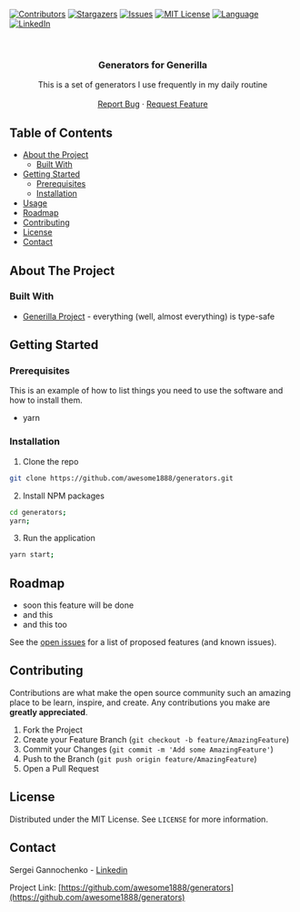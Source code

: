 <!-- PROJECT SHIELDS -->
<!--
*** Reference links are enclosed in brackets [ ] instead of parentheses ( ).
*** See the bottom of this document for the declaration of the reference variables
*** for contributors-url, forks-url, etc. This is an optional, concise syntax you may use.
*** https://www.markdownguide.org/basic-syntax/#reference-style-links
-->
[![Contributors][contributors-shield]][contributors-url]
[![Stargazers][stars-shield]][stars-url]
[![Issues][issues-shield]][issues-url]
[![MIT License][license-shield]][license-url]
[![Language][language-shield]][language-url]
[![LinkedIn][linkedin-shield]][linkedin-url]


<!-- PROJECT LOGO -->
<br />
<p align="center">
  <!--
  <a href="https://github.com/awesome1888/generators">
    <img src="images/logo.png" alt="Logo" width="80" height="80">
  </a>
  -->

  <h3 align="center">Generators for Generilla</h3>

  <p align="center">
    This is a set of generators I use frequently in my daily routine
    <br />
    <br />
    <a href="https://github.com/awesome1888/generators/issues">Report Bug</a>
    ·
    <a href="https://github.com/awesome1888/generators/issues">Request Feature</a>
  </p>
</p>



<!-- TABLE OF CONTENTS -->
## Table of Contents

* [About the Project](#about-the-project)
  * [Built With](#built-with)
* [Getting Started](#getting-started)
  * [Prerequisites](#prerequisites)
  * [Installation](#installation)
* [Usage](#usage)
* [Roadmap](#roadmap)
* [Contributing](#contributing)
* [License](#license)
* [Contact](#contact)



<!-- ABOUT THE PROJECT -->
## About The Project

<!--
[![Preview Screen Shot][product-screenshot]](https://example.com)
-->

### Built With

* [Generilla Project](http://www.typescriptlang.org/) - everything (well, almost everything) is type-safe

<!-- GETTING STARTED -->
## Getting Started

### Prerequisites

This is an example of how to list things you need to use the software and how to install them.
* yarn

### Installation

1. Clone the repo
```sh
git clone https://github.com/awesome1888/generators.git
```
2. Install NPM packages
```sh
cd generators;
yarn;
```
3. Run the application
```sh
yarn start;
```

<!-- ROADMAP -->
## Roadmap

* soon this feature will be done
* and this
* and this too

See the [open issues](https://github.com/awesome1888/generators/issues) for a list of proposed features (and known issues).

<!-- CONTRIBUTING -->
## Contributing

Contributions are what make the open source community such an amazing place to be learn, inspire, and create. Any contributions you make are **greatly appreciated**.

1. Fork the Project
2. Create your Feature Branch (`git checkout -b feature/AmazingFeature`)
3. Commit your Changes (`git commit -m 'Add some AmazingFeature'`)
4. Push to the Branch (`git push origin feature/AmazingFeature`)
5. Open a Pull Request

<!-- LICENSE -->
## License

Distributed under the MIT License. See `LICENSE` for more information.

<!-- CONTACT -->
## Contact

Sergei Gannochenko - [Linkedin](https://www.linkedin.com/in/gannochenko/)

Project Link: [https://github.com/awesome1888/generators](https://github.com/awesome1888/generators)

<!-- MARKDOWN LINKS & IMAGES -->
<!-- https://www.markdownguide.org/basic-syntax/#reference-style-links -->
[contributors-shield]: https://img.shields.io/github/contributors/awesome1888/generators.svg?style=flat-square
[contributors-url]: https://github.com/awesome1888/generators/graphs/contributors
[language-shield]: https://img.shields.io/github/languages/top/awesome1888/generators.svg?style=flat-square
[language-url]: https://github.com/awesome1888/generators
[forks-shield]: https://img.shields.io/github/forks/awesome1888/generators.svg?style=flat-square
[forks-url]: https://github.com/awesome1888/generators/network/members
[stars-shield]: https://img.shields.io/github/stars/awesome1888/generators.svg?style=flat-square
[stars-url]: https://github.com/awesome1888/generators/stargazers
[issues-shield]: https://img.shields.io/github/issues/awesome1888/generators.svg?style=flat-square
[issues-url]: https://github.com/awesome1888/generators/issues
[license-shield]: https://img.shields.io/github/license/awesome1888/generators.svg?style=flat-square
[license-url]: https://github.com/awesome1888/generators/blob/master/LICENSE.txt
[linkedin-shield]: https://img.shields.io/badge/-LinkedIn-black.svg?style=flat-square&logo=linkedin&colorB=555
[linkedin-url]: https://www.linkedin.com/in/sergey-gannochenko/
[product-screenshot]: images/screenshot.png
